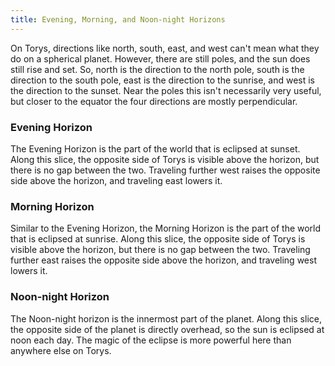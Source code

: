 ```yaml
---
title: Evening, Morning, and Noon-night Horizons
---
```


On Torys, directions like north, south, east, and west can't mean what they do on a spherical planet. However, there are still poles, and the sun does still rise and set. So, north is the direction to the north pole, south is the direction to the south pole, east is the direction to the sunrise, and west is the direction to the sunset. Near the poles this isn't necessarily very useful, but closer to the equator the four directions are mostly perpendicular.

### Evening Horizon

The Evening Horizon is the part of the world that is eclipsed at sunset. Along this slice, the opposite side of Torys is visible above the horizon, but there is no gap between the two. Traveling further west raises the opposite side above the horizon, and traveling east lowers it.

### Morning Horizon

Similar to the Evening Horizon, the Morning Horizon is the part of the world that is eclipsed at sunrise. Along this slice, the opposite side of Torys is visible above the horizon, but there is no gap between the two. Traveling further east raises the opposite side above the horizon, and traveling west lowers it.

### Noon-night Horizon

The Noon-night horizon is the innermost part of the planet. Along this slice, the opposite side of the planet is directly overhead, so the sun is eclipsed at noon each day. The magic of the eclipse is more powerful here than anywhere else on Torys.
